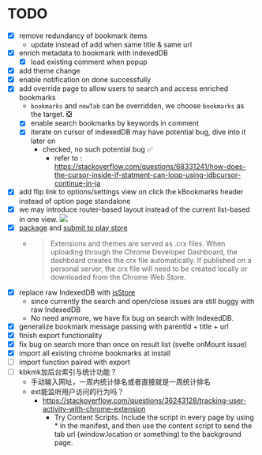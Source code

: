# TODO

- [X] remove redundancy of bookmark items
    - update instead of add when same title & same url
- [X] enrich metadata to bookmark with indexedDB
    - [X] load existing comment when popup
- [X] add theme change
- [X] enable notification on done successfully
- [X] add override page to allow users to search and access enriched bookmarks
    - `bookmarks` and `newTab` can be overridden, we choose `bookmarks` as the target. ❎
    - [X] enable search bookmarks by keywords in comment
    - [X] iterate on cursor of indexedDB may have potential bug, dive into it later on
        - checked,  no such potential bug ✅
            - refer to : <https://stackoverflow.com/questions/68331241/how-does-the-cursor-inside-if-statment-can-loop-using-idbcursor-continue-in-ja>
- [X] add flip link to options/settings view on click the kBookmarks header instead of option page standalone
- [X] we may introduce router-based layout instead of the current list-based in one view.
  ![](images/64061647225093_.pic.jpg)
- [X] [package](https://developer.chrome.com/docs/extensions/mv3/linux_hosting/#packaging) and [submit to play store](https://developer.chrome.com/docs/webstore/publish/)
    - > Extensions and themes are served as .crx files. When uploading through the Chrome Developer Dashboard, the dashboard creates the crx file automatically. If published on a personal server, the crx file will need to be created locally or downloaded from the Chrome Web Store.
- [X] replace raw IndexedDB with [jsStore](https://jsstore.net/)
    - since currently the search and open/close issues are still buggy with raw IndexedDB
    - No need anymore, we have fix bug on search with IndexedDB.
- [X] generalize bookmark message passing with parentId + title + url
- [X] finish export functionality
- [X] fix bug on search more than once on result list (svelte onMount issue)
- [X] import all existing chrome bookmarks at install
- [ ] import function paired with export
- [ ] kbkmk加后台索引与统计功能？
  - 手动输入网址，一周内统计排名或者直接就是一周统计排名
  - ext能监听用户访问的行为吗？
    - https://stackoverflow.com/questions/36243128/tracking-user-activity-with-chrome-extension
      - Try Content Scripts. Include the script in every page by using * in the manifest, and then use the content script to send the tab url (window.location or something) to the background page.



